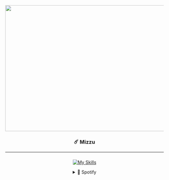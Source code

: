 <div align="center">
  
<!--Img-->

<div align="center">
  <img height="400" width="750" src="https://media.tenor.com/oGqRRCaHoKoAAAAC/kiminonawa-view.gif"  />
</div>


### ☄️ Mizzu
---

###
<!--Icons-->
  
[![My Skills](https://skillicons.dev/icons?i=html,css,bootstrap,tailwind,js,python)](https://skillicons.dev)


<details>
  <summary>🎵 Spotify</summary>
  
![Alt text](https://spotify-recently-played-readme.vercel.app/api?user=31t5ldnl22dk6cziqtedriwbgera)
</details>
</div>


